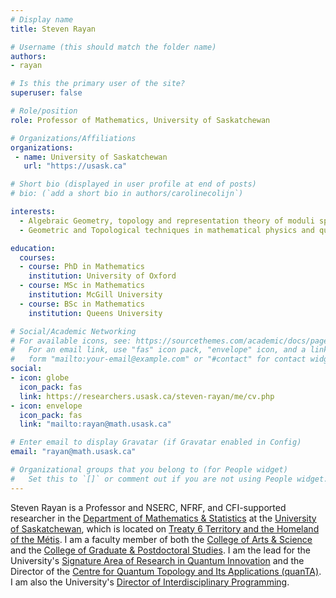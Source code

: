 ```yaml
---
# Display name
title: Steven Rayan

# Username (this should match the folder name)
authors:
- rayan

# Is this the primary user of the site?
superuser: false

# Role/position
role: Professor of Mathematics, University of Saskatchewan

# Organizations/Affiliations
organizations:
 - name: University of Saskatchewan
   url: "https://usask.ca"

# Short bio (displayed in user profile at end of posts)
# bio: (`add a short bio in authors/carolinecolijn`)

interests:
  - Algebraic Geometry, topology and representation theory of moduli spaces
  - Geometric and Topological techniques in mathematical physics and quantum theory

education:
  courses:
  - course: PhD in Mathematics
    institution: University of Oxford
  - course: MSc in Mathematics
    institution: McGill University
  - course: BSc in Mathematics
    institution: Queens University

# Social/Academic Networking
# For available icons, see: https://sourcethemes.com/academic/docs/page-builder/#icons
#   For an email link, use "fas" icon pack, "envelope" icon, and a link in the
#   form "mailto:your-email@example.com" or "#contact" for contact widget.
social:
- icon: globe
  icon_pack: fas
  link: https://researchers.usask.ca/steven-rayan/me/cv.php
- icon: envelope
  icon_pack: fas
  link: "mailto:rayan@math.usask.ca"

# Enter email to display Gravatar (if Gravatar enabled in Config)
email: "rayan@math.usask.ca"

# Organizational groups that you belong to (for People widget)
#   Set this to `[]` or comment out if you are not using People widget.
---
```

Steven Rayan is a Professor and NSERC, NFRF, and CFI-supported researcher in the [Department of Mathematics & Statistics](https://math.usask.ca/) at the [University of Saskatchewan](https://usask.ca/), which is located on [Treaty 6 Territory and the Homeland of the Métis](https://indigenous.usask.ca/indigenization-reconciliation/Land-Acknowledgement.php). I am a faculty member of both the [College of Arts & Science](https://artsandscience.usask.ca/) and the [College of Graduate & Postdoctoral Studies](https://cgps.usask.ca/). I am the lead for the University's [Signature Area of Research in Quantum Innovation](https://vpresearch.usask.ca/initiatives/signature-areas-of-research.php) and the Director of the [Centre for Quantum Topology and Its Applications (quanTA)](https://artsandscience.usask.ca/quanta/).  I am also the University's [Director of Interdisciplinary Programming](https://cgps.usask.ca/contact-us/deans-message/college-leadership.php).


